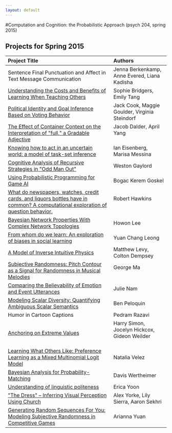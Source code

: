 ```yaml
---
layout: default
---
```



#Computation and Cognition: the Probabilistic Approach (psych 204, spring 2015)

## Projects for Spring 2015

<!-- | Project Title | Authors |
| --- | --- |
| <a href="./class/psych204/spring2015/Berkenkamp_Evered_Kadisha_Report.pdf"> Sentence Final Punctuation and Affect in Text Message Communication </a> | Jenna Berkenkamp, Anne Evered, Liana Kadisha |
| <a href="./class/psych204/spring2015/Bridgers_Tang_Report.pdf"> Understanding the Costs and Benefits of Learning When Teaching Others </a> | Sophie Bridgers, Emily Tang |
| <a href="./class/psych204/spring2015/Cook_Goulder_Steindorf_Report.pdf"> Political Identity and Goal Inference Based on Voting Behavior </a> | Jack Cook, Maggie Goulder, Virginia Steindorf |
| <a href="./class/psych204/spring2015/Dalder_Yang_Report.pdf"> The Effect of Container Context on the Interpretation of "full," a Gradable Adjective </a> | Jacob Dalder, April Yang | 
| <a href="./class/psych204/spring2015/Eisenberg_Messina_Report.pdf"> Knowing how to act in an uncertain world: a model of task-set inference </a> | Ian Eisenberg, Marisa Messina |
| <a href="./class/psych204/spring2015/Gaylord_Report.pdf"> Cognitive Analysis of Recursive Strategies in "Odd Man Out" </a> | Weston Gaylord |
| <a href="./class/psych204/spring2015/Goskel_Report.pdf"> Using Probabilistic Programming for Game AI </a> | Bogac Kerem Goskel |
| <a href="./class/psych204/spring2015/Hawkins_Report.pdf"> What do newspapers, watches, credit cards, and liquors bottles have in common? A computational exploration of question behavior.</a> | Robert Hawkins |
| <a href="./class/psych204/spring2015/Lee_Report.pdf"> Bayesian Network Properties With Complex Network Topologies </a> | Howon Lee |
| <a href="./class/psych204/spring2015/Leong_Report.pdf"> From whom do we learn: An exploration of biases in social learning </a> | Yuan Chang Leong |
| <a href="./class/psych204/spring2015/Levy_Dempsey_Report.pdf"> A Model of Inverse Intuitive Physics </a> | Matthew Levy, Colton Dempsey |
| <a href="./class/psych204/spring2015/Ma_Report.pdf"> Subjective Randomness: Pitch Contour as a Signal for Randomness in Musical Melodies </a> | George Ma |
| <a href="./class/psych204/spring2015/Nam_Report.pdf"> Comparing the Believability of Emotion and Event Utterances </a> | Julie Nam |
| <a href="./class/psych204/spring2015/Peloquin_Report.pdf"> Modeling Scalar Diversity: Quantifying Ambiguous Scalar Semantics | Ben Peloquin </a> |
| <a href="./class/psych204/spring2015/Razavi_Report.pdf"> Humor in Cartoon Captions </a> | Pedram Razavi |
| <a href="./class/psych204/spring2015/Simon_Hickcox_Weilder_Report.pdf"> Anchoring on Extreme Values </a> | Harry Simon, Jocelyn Hickcox, Gideon Weilder |
| <a href="./class/psych204/spring2015/Velez_Report.pdf"> Learning What Others Like: Preference Learning as a Mixed Multinomial Logit Model </a> | Natalia Velez |
| <a href="./class/psych204/spring2015/Wertheimer_Report.pdf"> Bayesian Analysis for Probability-Matching </a> | Davis Wertheimer | 
| <a href="./class/psych204/spring2015/Yoon_Report.pdf"> Understanding of linguistic politeness </a> | Erica Yoon | 
| <a href="./class/psych204/spring2015/Yorke_Sierra_Sekhri_Report.pdf"> "The Dress" – Inferring Visual Perception Using Church </a> | Alex Yorke, Lily Sierra, Aaron Sekhri | 
| <a href="./class/psych204/spring2015/Yuan_Report.pdf"> Generating Random Sequences For You: Modeling Subjective Randomness in Competitive Games </a> | Arianna Yuan | 
 -->

<table>
<thead>
<tr class="header">
<th align="left">Project Title</th>
<th align="left">Authors</th>
</tr>
</thead>
<tbody>
<tr class="odd">
<td align="left"><!-- <a href="./class/psych204/spring2015/Berkenkamp_Evered_Kadisha_Report.pdf"> --> Sentence Final Punctuation and Affect in Text Message Communication <!-- </a> --></td>
<td align="left">Jenna Berkenkamp, Anne Evered, Liana Kadisha</td>
</tr>
<tr class="even">
<td align="left"><a href="./class/psych204/spring2015/Bridgers_Tang_Report.pdf"> Understanding the Costs and Benefits of Learning When Teaching Others </a></td>
<td align="left">Sophie Bridgers, Emily Tang</td>
</tr>
<tr class="odd">
<td align="left"><a href="./class/psych204/spring2015/Cook_Goulder_Steindorf_Report.pdf"> Political Identity and Goal Inference Based on Voting Behavior </a></td>
<td align="left">Jack Cook, Maggie Goulder, Virginia Steindorf</td>
</tr>
<tr class="even">
<td align="left"><a href="./class/psych204/spring2015/Dalder_Yang_Report.pdf"> The Effect of Container Context on the Interpretation of &quot;full,&quot; a Gradable Adjective </a></td>
<td align="left">Jacob Dalder, April Yang  <br><br></td>
</tr>
<tr class="odd">
<td align="left"><a href="./class/psych204/spring2015/Eisenberg_Messina_Report.pdf"> Knowing how to act in an uncertain world: a model of task-set inference </a></td>
<td align="left">Ian Eisenberg, Marisa Messina</td>
</tr>
<tr class="even">
<td align="left"><a href="./class/psych204/spring2015/Gaylord_Report.pdf"> Cognitive Analysis of Recursive Strategies in &quot;Odd Man Out&quot; </a></td>
<td align="left">Weston Gaylord</td>
</tr>
<tr class="odd">
<td align="left"><a href="./class/psych204/spring2015/Goskel_Report.pdf"> Using Probabilistic Programming for Game AI </a></td>
<td align="left">Bogac Kerem Goskel</td>
</tr>
<tr class="even">
<td align="left"><a href="./class/psych204/spring2015/Hawkins_Report.pdf"> What do newspapers, watches, credit cards, and liquors bottles have in common? A computational exploration of question behavior.</a></td>
<td align="left">Robert Hawkins <br><br></td>
</tr>
<tr class="odd">
<td align="left"><a href="./class/psych204/spring2015/Lee_Report.pdf"> Bayesian Network Properties With Complex Network Topologies </a></td>
<td align="left">Howon Lee</td>
</tr>
<tr class="even">
<td align="left"><a href="./class/psych204/spring2015/Leong_Report.pdf"> From whom do we learn: An exploration of biases in social learning </a></td>
<td align="left">Yuan Chang Leong</td>
</tr>
<tr class="odd">
<td align="left"><a href="./class/psych204/spring2015/Levy_Dempsey_Report.pdf"> A Model of Inverse Intuitive Physics </a></td>
<td align="left">Matthew Levy, Colton Dempsey</td>
</tr>
<tr class="even">
<td align="left"><a href="./class/psych204/spring2015/Ma_Report.pdf"> Subjective Randomness: Pitch Contour as a Signal for Randomness in Musical Melodies </a></td>
<td align="left">George Ma <br><br></td>
</tr>
<tr class="odd">
<td align="left"><a href="./class/psych204/spring2015/Nam_Report.pdf"> Comparing the Believability of Emotion and Event Utterances </a></td>
<td align="left">Julie Nam</td>
</tr>
<tr class="even">
<td align="left"><a href="./class/psych204/spring2015/Peloquin_Report.pdf"> Modeling Scalar Diversity: Quantifying Ambiguous Scalar Semantics</td>
<td align="left">Ben Peloquin </a></td>
</tr>
<tr class="odd">
<td align="left">  Humor in Cartoon Captions </td>
<td align="left">Pedram Razavi</td>
</tr>
<tr class="even">
<td align="left"><a href="./class/psych204/spring2015/Simon_Hickcox_Weilder_Report.pdf"> Anchoring on Extreme Values </a></td>
<td align="left">Harry Simon, Jocelyn Hickcox, Gideon Weilder <br><br></td>
</tr>
<tr class="odd">
<td align="left"><a href="./class/psych204/spring2015/Velez_Report.pdf"> Learning What Others Like: Preference Learning as a Mixed Multinomial Logit Model </a></td>
<td align="left">Natalia Velez</td>
</tr>
<tr class="even">
<td align="left"><a href="./class/psych204/spring2015/Wertheimer_Report.pdf"> Bayesian Analysis for Probability-Matching </a></td>
<td align="left">Davis Wertheimer</td>
</tr>
<tr class="odd">
<td align="left"><a href="./class/psych204/spring2015/Yoon_Report.pdf"> Understanding of linguistic politeness </a></td>
<td align="left">Erica Yoon</td>
</tr>
<tr class="even">
<td align="left"><a href="./class/psych204/spring2015/Yorke_Sierra_Sekhri_Report.pdf"> "The Dress" – Inferring Visual Perception Using Church </a></td>
<td align="left">Alex Yorke, Lily Sierra, Aaron Sekhri</td>
</tr>
<tr class="odd">
<td align="left"><a href="./class/psych204/spring2015/Yuan_Report.pdf"> Generating Random Sequences For You: Modeling Subjective Randomness in Competitive Games </a></td>
<td align="left">Arianna Yuan</td>
</tr>
</tbody>
</table>
